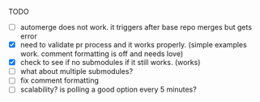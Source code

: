 TODO
  - [ ] automerge does not work. it triggers after base repo merges but gets error
  - [x] need to validate pr process and it works properly. (simple examples work. comment formatting is off and needs love)
  - [x] check to see if no submodules if it still works. (works) 
  - [ ] what about multiple submodules?
  - [ ] fix comment formatting
  - [ ] scalability? is polling a good option every 5 minutes?

